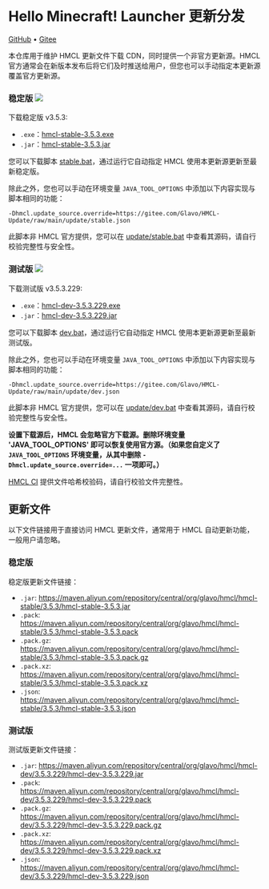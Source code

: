 # Hello Minecraft! Launcher 更新分发

[GitHub](https://github.com/Glavo/HMCL-Update) • [Gitee](https://gitee.com/Glavo/HMCL-Update)

本仓库用于维护 HMCL 更新文件下载 CDN，同时提供一个非官方更新源。HMCL 官方通常会在新版本发布后将它们及时推送给用户，但您也可以手动指定本更新源覆盖官方更新源。


### 稳定版 [![](https://img.shields.io/maven-central/v/org.glavo.hmcl/hmcl-stable?label=稳定版)](https://search.maven.org/artifact/org.glavo.hmcl/hmcl-stable/3.5.3/pom)

下载稳定版 v3.5.3:

* `.exe`：[hmcl-stable-3.5.3.exe](https://maven.aliyun.com/repository/central/org/glavo/hmcl/hmcl-stable/3.5.3/hmcl-stable-3.5.3.exe)
* `.jar`：[hmcl-stable-3.5.3.jar](https://maven.aliyun.com/repository/central/org/glavo/hmcl/hmcl-stable/3.5.3/hmcl-stable-3.5.3.jar)

您可以下载脚本 [stable.bat](https://gitee.com/Glavo/HMCL-Update/attach_files/957979/download/stable.bat)，通过运行它自动指定 HMCL 使用本更新源更新至最新稳定版。

除此之外，您也可以手动在环境变量 `JAVA_TOOL_OPTIONS` 中添加以下内容实现与脚本相同的功能：

```
-Dhmcl.update_source.override=https://gitee.com/Glavo/HMCL-Update/raw/main/update/stable.json
```

此脚本非 HMCL 官方提供，您可以在 [update/stable.bat](update/stable.bat) 中查看其源码，请自行校验完整性与安全性。

### 测试版 [![](https://img.shields.io/maven-central/v/org.glavo.hmcl/hmcl-dev?label=测试版)](https://search.maven.org/artifact/org.glavo.hmcl/hmcl-dev/3.5.3.229/pom)

下载测试版 v3.5.3.229:

* `.exe`：[hmcl-dev-3.5.3.229.exe](https://maven.aliyun.com/repository/central/org/glavo/hmcl/hmcl-dev/3.5.3.229/hmcl-dev-3.5.3.229.exe)
* `.jar`：[hmcl-dev-3.5.3.229.jar](https://maven.aliyun.com/repository/central/org/glavo/hmcl/hmcl-dev/3.5.3.229/hmcl-dev-3.5.3.229.jar)

您可以下载脚本 [dev.bat](https://gitee.com/Glavo/HMCL-Update/attach_files/957978/download/dev.bat)，通过运行它自动指定 HMCL 使用本更新源更新至最新测试版。

除此之外，您也可以手动在环境变量 `JAVA_TOOL_OPTIONS` 中添加以下内容实现与脚本相同的功能：

```
-Dhmcl.update_source.override=https://gitee.com/Glavo/HMCL-Update/raw/main/update/dev.json
```

此脚本非 HMCL 官方提供，您可以在 [update/dev.bat](update/dev.bat) 中查看其源码，请自行校验完整性与安全性。




**设置下载源后，HMCL 会忽略官方下载源。删除环境变量 'JAVA_TOOL_OPTIONS' 即可以恢复使用官方源。（如果您自定义了 `JAVA_TOOL_OPTIONS` 环境变量，从其中删除 `-Dhmcl.update_source.override=...` 一项即可。）**

[HMCL CI](https://ci.huangyuhui.net/) 提供文件哈希校验码，请自行校验文件完整性。
## 更新文件

以下文件链接用于直接访问 HMCL 更新文件，通常用于 HMCL 自动更新功能，一般用户请忽略。

### 稳定版

稳定版更新文件链接：

* `.jar`: https://maven.aliyun.com/repository/central/org/glavo/hmcl/hmcl-stable/3.5.3/hmcl-stable-3.5.3.jar
* `.pack`: https://maven.aliyun.com/repository/central/org/glavo/hmcl/hmcl-stable/3.5.3/hmcl-stable-3.5.3.pack
* `.pack.gz`: https://maven.aliyun.com/repository/central/org/glavo/hmcl/hmcl-stable/3.5.3/hmcl-stable-3.5.3.pack.gz
* `.pack.xz`: https://maven.aliyun.com/repository/central/org/glavo/hmcl/hmcl-stable/3.5.3/hmcl-stable-3.5.3.pack.xz
* `.json`: https://maven.aliyun.com/repository/central/org/glavo/hmcl/hmcl-stable/3.5.3/hmcl-stable-3.5.3.json

### 测试版

测试版更新文件链接：

* `.jar`: https://maven.aliyun.com/repository/central/org/glavo/hmcl/hmcl-dev/3.5.3.229/hmcl-dev-3.5.3.229.jar
* `.pack`: https://maven.aliyun.com/repository/central/org/glavo/hmcl/hmcl-dev/3.5.3.229/hmcl-dev-3.5.3.229.pack
* `.pack.gz`: https://maven.aliyun.com/repository/central/org/glavo/hmcl/hmcl-dev/3.5.3.229/hmcl-dev-3.5.3.229.pack.gz
* `.pack.xz`: https://maven.aliyun.com/repository/central/org/glavo/hmcl/hmcl-dev/3.5.3.229/hmcl-dev-3.5.3.229.pack.xz
* `.json`: https://maven.aliyun.com/repository/central/org/glavo/hmcl/hmcl-dev/3.5.3.229/hmcl-dev-3.5.3.229.json

